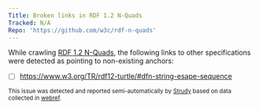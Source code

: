 ```yaml
---
Title: Broken links in RDF 1.2 N-Quads
Tracked: N/A
Repo: 'https://github.com/w3c/rdf-n-quads'
---
```


While crawling [RDF 1.2 N-Quads](https://w3c.github.io/rdf-n-quads/spec/), the following links to other specifications were detected as pointing to non-existing anchors:
* [ ] https://www.w3.org/TR/rdf12-turtle/#dfn-string-esape-sequence

<sub>This issue was detected and reported semi-automatically by [Strudy](https://github.com/w3c/strudy/) based on data collected in [webref](https://github.com/w3c/webref/).</sub>

